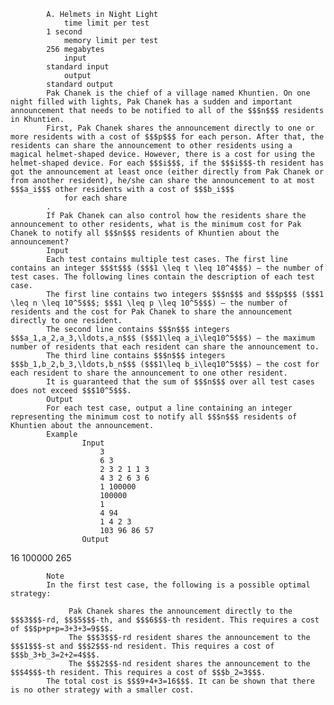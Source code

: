 			A. Helmets in Night Light
				time limit per test
			1 second
				memory limit per test
			256 megabytes
				input
			standard input
				output
			standard output
			Pak Chanek is the chief of a village named Khuntien. On one night filled with lights, Pak Chanek has a sudden and important announcement that needs to be notified to all of the $$$n$$$ residents in Khuntien.
			First, Pak Chanek shares the announcement directly to one or more residents with a cost of $$$p$$$ for each person. After that, the residents can share the announcement to other residents using a magical helmet-shaped device. However, there is a cost for using the helmet-shaped device. For each $$$i$$$, if the $$$i$$$-th resident has got the announcement at least once (either directly from Pak Chanek or from another resident), he/she can share the announcement to at most $$$a_i$$$ other residents with a cost of $$$b_i$$$ 
				for each share
			.
			If Pak Chanek can also control how the residents share the announcement to other residents, what is the minimum cost for Pak Chanek to notify all $$$n$$$ residents of Khuntien about the announcement?
			Input
			Each test contains multiple test cases. The first line contains an integer $$$t$$$ ($$$1 \leq t \leq 10^4$$$) — the number of test cases. The following lines contain the description of each test case.
			The first line contains two integers $$$n$$$ and $$$p$$$ ($$$1 \leq n \leq 10^5$$$; $$$1 \leq p \leq 10^5$$$) — the number of residents and the cost for Pak Chanek to share the announcement directly to one resident.
			The second line contains $$$n$$$ integers $$$a_1,a_2,a_3,\ldots,a_n$$$ ($$$1\leq a_i\leq10^5$$$) — the maximum number of residents that each resident can share the announcement to.
			The third line contains $$$n$$$ integers $$$b_1,b_2,b_3,\ldots,b_n$$$ ($$$1\leq b_i\leq10^5$$$) — the cost for each resident to share the announcement to one other resident.
			It is guaranteed that the sum of $$$n$$$ over all test cases does not exceed $$$10^5$$$.
			Output
			For each test case, output a line containing an integer representing the minimum cost to notify all $$$n$$$ residents of Khuntien about the announcement.
			Example
					Input
						3
						6 3
						2 3 2 1 1 3
						4 3 2 6 3 6
						1 100000
						100000
						1
						4 94
						1 4 2 3
						103 96 86 57
					Output
					
16
100000
265

			Note
			In the first test case, the following is a possible optimal strategy: 
			 
				 Pak Chanek shares the announcement directly to the $$$3$$$-rd, $$$5$$$-th, and $$$6$$$-th resident. This requires a cost of $$$p+p+p=3+3+3=9$$$. 
				 The $$$3$$$-rd resident shares the announcement to the $$$1$$$-st and $$$2$$$-nd resident. This requires a cost of $$$b_3+b_3=2+2=4$$$. 
				 The $$$2$$$-nd resident shares the announcement to the $$$4$$$-th resident. This requires a cost of $$$b_2=3$$$. 
			The total cost is $$$9+4+3=16$$$. It can be shown that there is no other strategy with a smaller cost.

